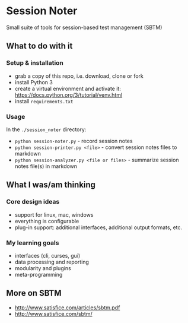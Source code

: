 # Session Noter

Small suite of tools for session-based test management (SBTM)


## What to do with it

### Setup & installation
- grab a copy of this repo, i.e. download, clone or fork
- install Python 3
- create a virtual environment and activate it: https://docs.python.org/3/tutorial/venv.html
- install `requirements.txt`

### Usage
In the `./session_noter` directory:
- `python session-noter.py` - record session notes
- `python session-printer.py <file>` - convert session notes files to markdown
- `python session-analyzer.py <file or files>` - summarize session notes file(s) in markdown


## What I was/am thinking

### Core design ideas
- support for linux, mac, windows
- everything is configurable
- plug-in support: additional interfaces, additional output formats, etc.

### My learning goals
- interfaces (cli, curses, gui)
- data processing and reporting
- modularity and plugins
- meta-programming


## More on SBTM
- http://www.satisfice.com/articles/sbtm.pdf
- http://www.satisfice.com/sbtm/